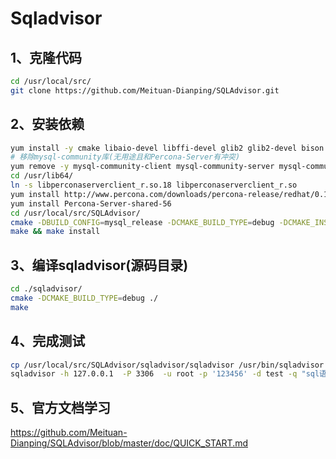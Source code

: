 # Sqladvisor

## 1、克隆代码
```bash
cd /usr/local/src/
git clone https://github.com/Meituan-Dianping/SQLAdvisor.git
```

## 2、安装依赖
```bash
yum install -y cmake libaio-devel libffi-devel glib2 glib2-devel bison
# 移除mysql-community库(无用途且和Percona-Server有冲突)
yum remove -y mysql-community-client mysql-community-server mysql-community-common mysql-community-libs
cd /usr/lib64/ 
ln -s libperconaserverclient_r.so.18 libperconaserverclient_r.so 
yum install http://www.percona.com/downloads/percona-release/redhat/0.1-3/percona-release-0.1-3.noarch.rpm
yum install Percona-Server-shared-56
cd /usr/local/src/SQLAdvisor/
cmake -DBUILD_CONFIG=mysql_release -DCMAKE_BUILD_TYPE=debug -DCMAKE_INSTALL_PREFIX=/usr/local/sqlparser ./
make && make install
```

## 3、编译sqladvisor(源码目录)
```bash
cd ./sqladvisor/
cmake -DCMAKE_BUILD_TYPE=debug ./
make
```

## 4、完成测试
```bash
cp /usr/local/src/SQLAdvisor/sqladvisor/sqladvisor /usr/bin/sqladvisor
sqladvisor -h 127.0.0.1  -P 3306  -u root -p '123456' -d test -q "sql语句" -v 1
```

## 5、官方文档学习

https://github.com/Meituan-Dianping/SQLAdvisor/blob/master/doc/QUICK_START.md
